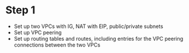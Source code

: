 # Step 1

- Set up two VPCs with IG, NAT with EIP, public/private subnets
- Set up VPC peering
- Set up routing tables and routes, including entries for the VPC peering connections between the two VPCs
